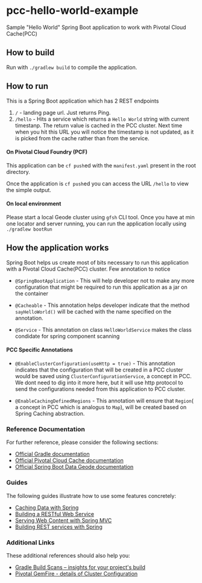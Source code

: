 # pcc-hello-world-example
Sample "Hello World" Spring Boot application to work with Pivotal Cloud Cache(PCC)


## How to build

Run with `./gradlew build` to compile the application.

## How to run

This is a Spring Boot application which has 2 REST endpoints

1. `/` - landing page url. Just returns Ping.
2. `/hello` - Hits a service which returns a `Hello World` string with current timestanp. 
The return value is cached in the PCC cluster. Next time when you hit this URL you will notice
the timestamp is not updated, as it is picked from the cache rather than from the service.

#### On Pivotal Cloud Foundry (PCF)
This application can be `cf push`ed with the `manifest.yaml` present in the root directory.

Once the application is `cf push`ed you can access the URL `/hello` to view the simple output.

#### On local environment
Please start a local Geode cluster using `gfsh` CLI tool. Once you have at min one locator and 
server running, you can run the application locally using `./gradlew bootRun`  



## How the application works

Spring Boot helps us create most of bits necessary to run this application with a 
Pivotal Cloud Cache(PCC) cluster.
Few annotation to notice

- `@SpringBootApplication` - This will help developer not to make any more configuration that 
might be required to run this application as a jar on the container

- `@Cacheable` - This annotation helps developer indicate that the method `sayHelloWorld()` 
will be cached with the name specified on the annotation.

- `@Service` - This annotation on class `HelloWorldService` makes the class condidate for spring 
component scanning

#### PCC Specific Annotations 

- `@EnableClusterConfiguration(useHttp = true)` - This annotation indicates that the configuration 
that will be created in a PCC cluster would be saved using `ClusterConfigurationService`, a concept 
in PCC. We dont need to dig into it more here, but it will use http protocol to send the 
configurations needed from this application to PCC cluster.

- `@EnableCachingDefinedRegions` - This annotation will ensure that `Region`( a concept in PCC which 
is analogus to `Map`), will be created based on Spring Caching abstraction.
 
  
### Reference Documentation
For further reference, please consider the following sections:

* [Official Gradle documentation](https://docs.gradle.org)
* [Official Pivotal Cloud Cache documentation](https://docs.pivotal.io/p-cloud-cache/1-7/app-development.html)
* [Official Spring Boot Data Geode documentation](https://docs.spring.io/autorepo/docs/spring-boot-data-geode-build/1.0.0.BUILD-SNAPSHOT/reference/htmlsingle/#geode-autoconfiguration-annotations-extension-caching)

### Guides
The following guides illustrate how to use some features concretely:

* [Caching Data with Spring](https://spring.io/guides/gs/caching/)
* [Building a RESTful Web Service](https://spring.io/guides/gs/rest-service/)
* [Serving Web Content with Spring MVC](https://spring.io/guides/gs/serving-web-content/)
* [Building REST services with Spring](https://spring.io/guides/tutorials/bookmarks/)

### Additional Links
These additional references should also help you:

* [Gradle Build Scans – insights for your project's build](https://scans.gradle.com#gradle)
* [Pivotal GemFire - details of Cluster Configuration](http://gemfire.docs.pivotal.io/98/geode/configuring/cluster_config/gfsh_persist.html)

